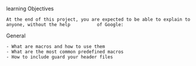 learning Objectives

	At the end of this project, you are expected to be able to explain to anyone, without the help 			of Google:

General

	- What are macros and how to use them
	- What are the most common predefined macros
	- How to include guard your header files
